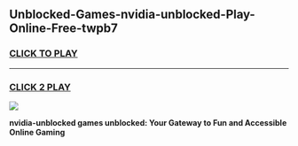 
## Unblocked-Games-nvidia-unblocked-Play-Online-Free-twpb7
<h3>
<a href="https://premium76.site?title=nvidia-unblocked&ref=26A">CLICK TO PLAY</a></h3>
<hr>

<h3>
<a href="https://premium76.site?title=nvidia-unblocked&ref=26A">CLICK 2 PLAY</a>
  
</h3>

<a href="https://premium76.site?title=nvidia-unblocked&ref=26A"><img src="https://clearcache.store/games.png"></a>


**nvidia-unblocked games unblocked: Your Gateway to Fun and Accessible Online Gaming**
